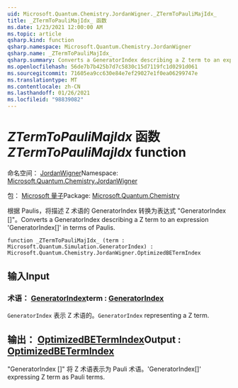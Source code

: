 ```yaml
---
uid: Microsoft.Quantum.Chemistry.JordanWigner._ZTermToPauliMajIdx_
title: _ZTermToPauliMajIdx_ 函数
ms.date: 1/23/2021 12:00:00 AM
ms.topic: article
qsharp.kind: function
qsharp.namespace: Microsoft.Quantum.Chemistry.JordanWigner
qsharp.name: _ZTermToPauliMajIdx_
qsharp.summary: Converts a GeneratorIndex describing a Z term to an expression 'GeneratorIndex[]' in terms of Paulis.
ms.openlocfilehash: 56de7b7b425b7d7c5830c15d7119fc1d0291d061
ms.sourcegitcommit: 71605ea9cc630e84e7ef29027e1f0ea06299747e
ms.translationtype: MT
ms.contentlocale: zh-CN
ms.lasthandoff: 01/26/2021
ms.locfileid: "98839082"
---
```

# <a name="_ztermtopaulimajidx_-function"></a><span data-ttu-id="9bfcb-102">_ZTermToPauliMajIdx_ 函数</span><span class="sxs-lookup"><span data-stu-id="9bfcb-102">_ZTermToPauliMajIdx_ function</span></span>

<span data-ttu-id="9bfcb-103">命名空间： [JordanWigner](xref:Microsoft.Quantum.Chemistry.JordanWigner)</span><span class="sxs-lookup"><span data-stu-id="9bfcb-103">Namespace: [Microsoft.Quantum.Chemistry.JordanWigner](xref:Microsoft.Quantum.Chemistry.JordanWigner)</span></span>

<span data-ttu-id="9bfcb-104">包： [Microsoft 量子](https://nuget.org/packages/Microsoft.Quantum.Chemistry)</span><span class="sxs-lookup"><span data-stu-id="9bfcb-104">Package: [Microsoft.Quantum.Chemistry](https://nuget.org/packages/Microsoft.Quantum.Chemistry)</span></span>


<span data-ttu-id="9bfcb-105">根据 Paulis，将描述 Z 术语的 GeneratorIndex 转换为表达式 "GeneratorIndex []"。</span><span class="sxs-lookup"><span data-stu-id="9bfcb-105">Converts a GeneratorIndex describing a Z term to an expression 'GeneratorIndex[]' in terms of Paulis.</span></span>

```qsharp
function _ZTermToPauliMajIdx_ (term : Microsoft.Quantum.Simulation.GeneratorIndex) : Microsoft.Quantum.Chemistry.JordanWigner.OptimizedBETermIndex
```


## <a name="input"></a><span data-ttu-id="9bfcb-106">输入</span><span class="sxs-lookup"><span data-stu-id="9bfcb-106">Input</span></span>

### <a name="term--generatorindex"></a><span data-ttu-id="9bfcb-107">术语： [GeneratorIndex](xref:Microsoft.Quantum.Simulation.GeneratorIndex)</span><span class="sxs-lookup"><span data-stu-id="9bfcb-107">term : [GeneratorIndex](xref:Microsoft.Quantum.Simulation.GeneratorIndex)</span></span>

<span data-ttu-id="9bfcb-108">`GeneratorIndex` 表示 Z 术语的。</span><span class="sxs-lookup"><span data-stu-id="9bfcb-108">`GeneratorIndex` representing a Z term.</span></span>



## <a name="output--optimizedbetermindex"></a><span data-ttu-id="9bfcb-109">输出： [OptimizedBETermIndex](xref:Microsoft.Quantum.Chemistry.JordanWigner.OptimizedBETermIndex)</span><span class="sxs-lookup"><span data-stu-id="9bfcb-109">Output : [OptimizedBETermIndex](xref:Microsoft.Quantum.Chemistry.JordanWigner.OptimizedBETermIndex)</span></span>

<span data-ttu-id="9bfcb-110">"GeneratorIndex []" 将 Z 术语表示为 Pauli 术语。</span><span class="sxs-lookup"><span data-stu-id="9bfcb-110">'GeneratorIndex[]' expressing Z term as Pauli terms.</span></span>